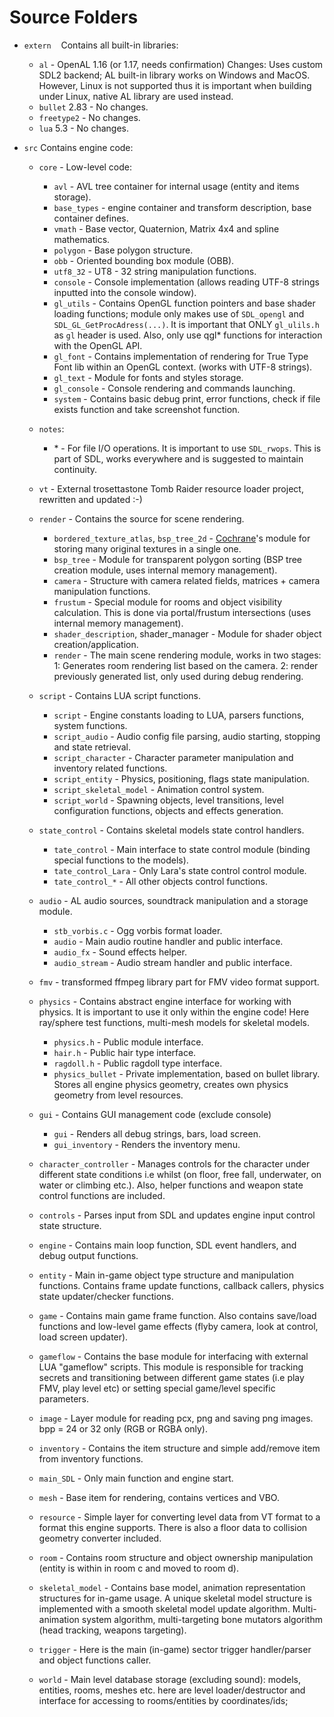 # Source Folders

- `extern`
    Contains all built-in libraries:
    - `al` - OpenAL 1.16 (or 1.17, needs confirmation) Changes: Uses custom SDL2 backend; AL built-in library works on Windows and MacOS. However, Linux is not supported thus it is important when building under Linux, native AL library are used instead.
    - `bullet` 2.83 - No changes.
    - `freetype2` - No changes.
	- `lua` 5.3 - No changes.
 
- `src`
    Contains engine code:
    - `core` - Low-level code:
         - `avl` - AVL tree container for internal usage (entity and items storage).
         - `base_types` - engine container and transform description, base container defines.
         - `vmath` - Base vector, Quaternion, Matrix 4x4 and spline mathematics.
         - `polygon` - Base polygon structure.
         - `obb` - Oriented bounding box module (OBB).
         - `utf8_32` - UT8 - 32 string manipulation functions.
         - `console` - Console implementation (allows reading UTF-8 strings inputted into the console window).
         - `gl_utils` - Contains OpenGL function pointers and base shader loading functions; module only makes use of `SDL_opengl` and `SDL_GL_GetProcAdress(...)`. It is important that ONLY `gl_ulils.h` as `gl` header is used. Also, only use qgl\* functions for interaction with the OpenGL API.
         - `gl_font` - Contains implementation of rendering for True Type Font lib within an OpenGL context. (works with UTF-8 strings).
         - `gl_text` - Module for fonts and styles storage.
         - `gl_console` - Console rendering and commands launching.
         - `system` - Contains basic debug print, error functions, check if file exists function and take screenshot function.
    - `notes`:
         - \* - For file I/O operations. It is important to use `SDL_rwops`. This is part of SDL, works everywhere and is suggested to maintain continuity.

    - `vt` - External trosettastone Tomb Raider resource loader project, rewritten and updated :-)

    - `render` - Contains the source for scene rendering.
         - `bordered_texture_atlas`, `bsp_tree_2d` - [Cochrane](https://github.com/Cochrane)'s module for storing many original textures in a single one.
         - `bsp_tree` - Module for transparent polygon sorting (BSP tree creation module, uses internal memory management).
         - `camera` - Structure with camera related fields, matrices + camera manipulation functions.
         - `frustum` - Special module for rooms and object visibility calculation. This is done via portal/frustum intersections (uses internal memory management).
         - `shader_description`, shader_manager - Module for shader object creation/application.
         - `render` - The main scene rendering module, works in two stages: 1: Generates room rendering list based on the camera. 2: render previously generated list, only used during debug rendering.

    - `script` - Contains LUA script functions.
         - `script` - Engine constants loading to LUA, parsers functions, system functions.
         - `script_audio` - Audio config file parsing, audio starting,  stopping and state retrieval.
         - `script_character` - Character parameter manipulation and inventory related functions.
         - `script_entity` - Physics, positioning, flags state manipulation.
         - `script_skeletal_model` - Animation control system.
         - `script_world` - Spawning objects, level transitions, level configuration functions, objects and effects generation.

    - `state_control` - Contains skeletal models state control handlers.
         - `tate_control` - Main interface to state control module (binding special functions to the models).
         - `tate_control_Lara` - Only Lara's state control control module.
         - `tate_control_*` - All other objects control functions.
    - `audio` - AL audio sources, soundtrack manipulation and a storage module.
         - `stb_vorbis.c` - Ogg vorbis format loader.
         - `audio` - Main audio routine handler and public interface.
         - `audio_fx` - Sound effects helper.
         - `audio_stream` - Audio stream handler and public interface.
		 
    - `fmv` - transformed ffmpeg library part for FMV video format support.

    - `physics` - Contains abstract engine interface for working with physics. It is important to use it only within the engine code! Here ray/sphere test functions, multi-mesh models for skeletal models.
         - `physics.h` - Public module interface.
         - `hair.h` - Public hair type interface.
         - `ragdoll.h` - Public ragdoll type interface.
         - `physics_bullet` - Private implementation, based on bullet library. Stores all engine physics geometry, creates own physics geometry from level resources.

    - `gui` - Contains GUI management code (exclude console)
         - `gui` - Renders all debug strings, bars, load screen.
         - `gui_inventory` - Renders the inventory menu.

    - `character_controller` - Manages controls for the character under different state conditions i.e whilst (on floor, free fall, underwater, on water or climbing etc.). Also, helper functions and weapon state control functions are included.
    - `controls` - Parses input from SDL and updates engine input control state structure.
    - `engine` - Contains main loop function, SDL event handlers, and debug output functions.
    - `entity` - Main in-game object type structure and manipulation functions. Contains frame update functions, callback callers, physics state updater/checker functions.
    - `game` - Contains main game frame function. Also contains save/load functions and low-level game effects (flyby camera, look at control, load screen updater).
    - `gameflow` - Contains the base module for interfacing with external LUA "gameflow" scripts. This module is responsible for tracking secrets and transitioning between different game states (i.e play FMV, play level etc) or setting special game/level specific parameters.
    - `image` - Layer module for reading pcx, png and saving png images. bpp = 24 or 32 only (RGB or RGBA only).
    - `inventory` - Contains the item structure and simple add/remove item from inventory functions.
    - `main_SDL` - Only main function and engine start.
    - `mesh` - Base item for rendering, contains vertices and VBO.
    - `resource` - Simple layer for converting level data from VT format to a format this engine supports. There is also a floor data to collision geometry converter included.
    - `room` - Contains room structure and object ownership manipulation (entity is within in room c and moved to room d).
    - `skeletal_model` - Contains base model, animation representation structures for in-game usage. A unique skeletal model structure is implemented with a smooth skeletal model update algorithm. Multi-animation system algorithm, multi-targeting bone mutators algorithm (head tracking, weapons targeting).
    - `trigger` - Here is the main (in-game) sector trigger handler/parser and object functions caller.
    - `world` - Main level database storage (excluding sound): models, entities, rooms, meshes etc. here are level loader/destructor and interface for accessing to rooms/entities by coordinates/ids;

